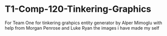 # T1-Comp-120-Tinkering-Graphics
For Team One for tinkering grahpics entity generator by Alper Mimoglu with help from Morgan Penrose and Luke Ryan the images i have made my self
